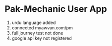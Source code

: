# Pak-Mechanic User App
1) urdu language added
2) connected myawvan.com/pm
3) full journey test not done
4) google api key not registered
